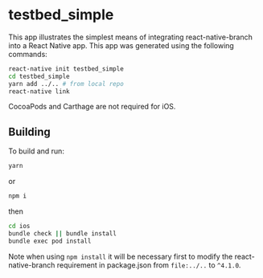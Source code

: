 # testbed_simple

This app illustrates the simplest means of integrating react-native-branch into a React Native app. This app was generated using the following commands:

```bash
react-native init testbed_simple
cd testbed_simple
yarn add ../.. # from local repo
react-native link
```

CocoaPods and Carthage are not required for iOS.

## Building

To build and run:

```bash
yarn
```

or

```bash
npm i
```

then

```bash
cd ios
bundle check || bundle install
bundle exec pod install
```

Note when using `npm install` it will be necessary first to modify the
react-native-branch requirement in package.json from `file:../..` to
`^4.1.0`.
